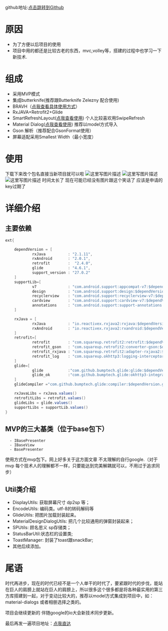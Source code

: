 github地址:[点击跳转到Github](https://github.com/yudehai0204/AndroidProjectFrame)

# 原因
 - 为了方便以后项目的使用
 - 项目中用的都还是比较古老的东西，mvc,volley等，搭建的过程中也学习一下新技术.
# 组成
 - 采用MVP模式 
 - 集成butterknife(推荐跟Butterknife Zelezny 配合使用)
 - BRAVH（[点我查看具体使用方式](https://github.com/CymChad/BaseRecyclerViewAdapterHelper)）
 - RxJAVA+Retrofit2+Glide
 - SmartRefreshLayout([点我查看使用](https://github.com/scwang90/SmartRefreshLayout)) 个人比较喜欢用SwipeRefresh
 - Material Dialog([点我查看使用](https://github.com/afollestad/material-dialogs)) 推荐以model方式导入
 - Gson 解析（推荐配合GsonFormat使用）
 - 屏幕适配采用Smallest Width（最小宽度）
# 使用
下载下来改个包名直接当新项目就可以啦
![这里写图片描述](https://img-blog.csdn.net/2018032617110820?watermark/2/text/aHR0cHM6Ly9ibG9nLmNzZG4ubmV0L2E5NDA2NTkzODc=/font/5a6L5L2T/fontsize/400/fill/I0JBQkFCMA==/dissolve/70)
![这里写图片描述](https://img-blog.csdn.net/20180326171315477?watermark/2/text/aHR0cHM6Ly9ibG9nLmNzZG4ubmV0L2E5NDA2NTkzODc=/font/5a6L5L2T/fontsize/400/fill/I0JBQkFCMA==/dissolve/70)
![这里写图片描述](https://img-blog.csdn.net/20180326171337568?watermark/2/text/aHR0cHM6Ly9ibG9nLmNzZG4ubmV0L2E5NDA2NTkzODc=/font/5a6L5L2T/fontsize/400/fill/I0JBQkFCMA==/dissolve/70)
时间太长了 现在可能已经没有图片跟这个笑话了  应该是申请的key过期了
# 详细介绍 

## 主要依赖
```java
ext{

    dependVersion = [
            rxJava          : "2.1.11",
            rxAndroid       : "2.0.1",
            retrofit        :  "2.4.0",
            glide           : "4.6.1",
            support_version : "27.0.2"
    ]
    supportLib=[
            v7              : "com.android.support:appcompat-v7:$dependVersion.support_version",
            design          : "com.android.support:design:$dependVersion.support_version",
            recyclerview    : "com.android.support:recyclerview-v7:$dependVersion.support_version",
            cardview        : "com.android.support:cardview-v7:$dependVersion.support_version",
            annotations     : "com.android.support:support-annotations:$dependVersion.support_version"
    ]

    rxJava = [
            rxJava          : "io.reactivex.rxjava2:rxjava:$dependVersion.rxJava",
            rxAndroid       : "io.reactivex.rxjava2:rxandroid:$dependVersion.rxAndroid"
    ]
    retrofit=[
            retrofit        : "com.squareup.retrofit2:retrofit:$dependVersion.retrofit",
            retrofit_gson   : "com.squareup.retrofit2:converter-gson:$dependVersion.retrofit",
            retrofit_rxjava : "com.squareup.retrofit2:adapter-rxjava2:$dependVersion.retrofit",
            retrofit_log    : "com.squareup.okhttp3:logging-interceptor:3.4.1"
    ]
    glide=[
            glide           :"com.github.bumptech.glide:glide:$dependVersion.glide",
            glide_ok        :"com.github.bumptech.glide:okhttp3-integration:$dependVersion.glide",
    ]
    glideCompiler ="com.github.bumptech.glide:compiler:$dependVersion.glide"//没什么必要  只写上不引用

    rxJavaLibs = rxJava.values()
    retrofitLibs = retrofit.values()
    glideLibs = glide.values()
    supportLibs = supportLib.values()
}
```


 ## MVP的三大基类（位于base包下）
	  - IBasePresenter 
	  - IBaseView
	  - BasePresenter
 使用方式在mvp包下。网上好多关于这方面文章  不太理解的自行google.（对于mvp 每个技术人的理解都不一样，只要能达到完美解耦就可以，不用过于追求同步）
## Util类介绍
 - DisplayUtils: 获取屏幕尺寸 dp2sp 等；
 - EncodeUtils: 编码类。utf-8的转码解码等
 - GlideUtils: 把图片加载封装起来。
 - MaterialDesignDialogUtils: 把几个比较通用的弹窗封装起来；
 - SPUtils: 顾名思义  sp存储类；
 - StatusBarUtil:状态栏的设置类;
 - ToastManager: 封装了toast跟snackBar;
 - 其他后续添加。




# 尾语
	
时代再进步，现在的时代已经不是一个人单干的时代了，要紧跟时代的步伐，能站在巨人的肩膀上就站在巨人的肩膀上，所以很多这个很多都是将各种最实用的第三方库搭建到一起，对于变动比较大的，推荐以model方式集成到项目中，如：material-dialogs 或者相册选择之类的。

项目会继续更新的 伴随google的io大会新技术同步更新。

最后再发一遍项目地址：[点我直达](https://github.com/yudehai0204/AndroidProjectFrame)


  
 



		
